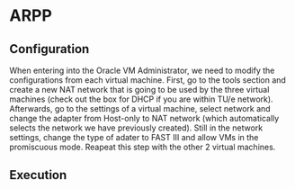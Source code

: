 # ARPP

## Configuration
When entering into the Oracle VM Administrator, we need to modify the configurations from each virtual machine.
First, go to the tools section and create a new NAT network that is going to be used by the three virtual machines (check out the box for DHCP if you are within TU/e network).
Afterwards, go to the settings of a virtual machine, select network and change the adapter from Host-only to NAT network (which automatically selects the network we have previously created). Still in the network settings, change the type of adater to FAST III and allow VMs in the promiscuous mode. Reapeat this step with the other 2 virtual machines.

## Execution

